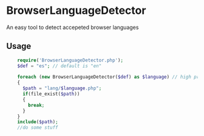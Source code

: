 BrowserLanguageDetector
=======================

An easy tool to detect accepeted browser languages


## Usage

```php
    require('BrowserLanguageDetector.php');
    $def = "es"; // default is "en"
    
    foreach (new BrowserLanguageDetector($def) as $language) // high priority first
    {
      $path = "lang/$language.php";
      if(file_exist($path))
      {
        break;
      }
    }
    include($path);
    //do some stuff
```
